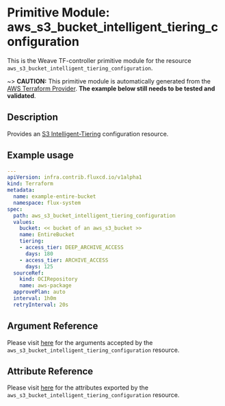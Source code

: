 
# Primitive Module: aws_s3_bucket_intelligent_tiering_configuration

This is the Weave TF-controller primitive module for the resource `aws_s3_bucket_intelligent_tiering_configuration`.

~> **CAUTION:** This primitive module is automatically generated from the [AWS Terraform Provider](https://registry.terraform.io/providers/hashicorp/aws/latest/docs/resources/s3_bucket_intelligent_tiering_configuration). **The example below still needs to be tested and validated**.

## Description

Provides an [S3 Intelligent-Tiering](https://docs.aws.amazon.com/AmazonS3/latest/userguide/intelligent-tiering.html) configuration resource.

## Example usage

```yaml
---
apiVersion: infra.contrib.fluxcd.io/v1alpha1
kind: Terraform
metadata:
  name: example-entire-bucket
  namespace: flux-system
spec:
  path: aws_s3_bucket_intelligent_tiering_configuration
  values:
    bucket: << bucket of an aws_s3_bucket >>
    name: EntireBucket
    tiering:
    - access_tier: DEEP_ARCHIVE_ACCESS
      days: 180
    - access_tier: ARCHIVE_ACCESS
      days: 125
  sourceRef:
    kind: OCIRepository
    name: aws-package
  approvePlan: auto
  interval: 1h0m
  retryInterval: 20s
```

## Argument Reference

Please visit [here](https://registry.terraform.io/providers/hashicorp/aws/latest/docs/resources/s3_bucket_intelligent_tiering_configuration#argument-reference) for the arguments accepted by the `aws_s3_bucket_intelligent_tiering_configuration` resource.

## Attribute Reference

Please visit [here](https://registry.terraform.io/providers/hashicorp/aws/latest/docs/resources/s3_bucket_intelligent_tiering_configuration#attributes-reference) for the attributes exported by the `aws_s3_bucket_intelligent_tiering_configuration` resource.
